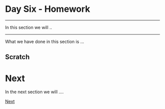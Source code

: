 # Day Six - Homework

---

In this section we will ..

---




What we have done in this section is ...


## Scratch


# Next

In the next section we will ....

[Next](../07-ci-cd-solutions/07-01.md)
